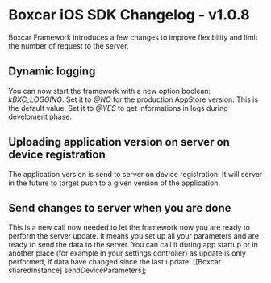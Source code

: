 
# Boxcar iOS SDK Changelog - v1.0.8
Boxcar Framework introduces a few changes to improve flexibility and limit the number of request to the server.

## Dynamic logging
You can now start the framework with a new option boolean: *kBXC\_LOGGING*. Set it to *@NO* for the production AppStore version. This is the default value.
Set it to *@YES* to get informations in logs during develoment phase.

## Uploading application version on server on device registration
The application version is send to server on device registration. It will server in the future to target push to a given version of the application.

## Send changes to server when you are done
This is a new call now needed to let the framework now you are ready to perform the server update. It means you set up all your parameters and are ready to send the data to the server. You can call it during app startup or in another place (for example in your settings controller) as update is only performed, if data have changed since the last update.
	[[Boxcar sharedInstance] sendDeviceParameters];